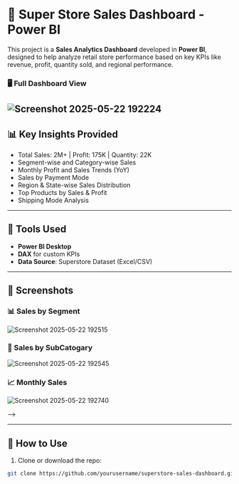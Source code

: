 # 🛒 Super Store Sales Dashboard - Power BI

This project is a **Sales Analytics Dashboard** developed in **Power BI**, designed to help analyze retail store performance based on key KPIs like revenue, profit, quantity sold, and regional performance.

### 🖥️ Full Dashboard View
![Screenshot 2025-05-22 192224](https://github.com/user-attachments/assets/3d3ae2ed-561b-4d14-b219-b633078e8beb)
---
## 📊 Key Insights Provided

- Total Sales: 2M+ | Profit: 175K | Quantity: 22K
- Segment-wise and Category-wise Sales
- Monthly Profit and Sales Trends (YoY)
- Sales by Payment Mode
- Region & State-wise Sales Distribution
- Top Products by Sales & Profit
- Shipping Mode Analysis

---

## 🧰 Tools Used

- **Power BI Desktop**
- **DAX** for custom KPIs
- **Data Source**: Superstore Dataset (Excel/CSV)

---

## 📸 Screenshots




### 📊 Sales by Segment

![Screenshot 2025-05-22 192515](https://github.com/user-attachments/assets/fb137114-12fc-437c-99b1-303971e693bd)

### 📍 Sales by SubCatogary


![Screenshot 2025-05-22 192545](https://github.com/user-attachments/assets/85273fa7-405d-4c4b-bd0d-2531cb8b03e4)

### 📈 Monthly Sales 

![Screenshot 2025-05-22 192740](https://github.com/user-attachments/assets/7476f9f4-2641-44d3-8834-6e125cce69e9)

-->

---

## 🚀 How to Use

1. Clone or download the repo:
```bash
git clone https://github.com/yourusername/superstore-sales-dashboard.git

